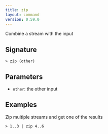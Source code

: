 ```yaml
---
title: zip
layout: command
version: 0.59.0
---
```


Combine a stream with the input

## Signature

```> zip (other)```

## Parameters

 -  `other`: the other input

## Examples

Zip multiple streams and get one of the results
```shell
> 1..3 | zip 4..6
```
